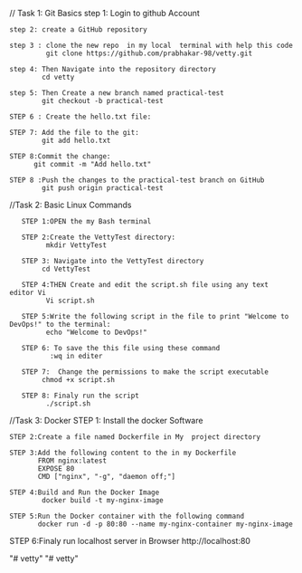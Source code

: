 //
Task 1: Git Basics
    step 1:  Login to github Account

    step 2: create a GitHub repository 

    step 3 : clone the new repo  in my local  terminal with help this code
             git clone https://github.com/prabhakar-98/vetty.git

    step 4: Then Navigate into the repository directory
            cd vetty

    step 5: Then Create a new branch named practical-test 
            git checkout -b practical-test

    STEP 6 : Create the hello.txt file:

    STEP 7: Add the file to the git:
            git add hello.txt

    STEP 8:Commit the change:
          git commit -m "Add hello.txt"
          
    STEP 8 :Push the changes to the practical-test branch on GitHub
            git push origin practical-test

  
//Task 2: Basic Linux Commands

       STEP 1:OPEN the my Bash terminal

       STEP 2:Create the VettyTest directory:
             mkdir VettyTest

       STEP 3: Navigate into the VettyTest directory
            cd VettyTest

       STEP 4:THEN Create and edit the script.sh file using any text editor Vi
             Vi script.sh

       STEP 5:Write the following script in the file to print "Welcome to DevOps!" to the terminal:
             echo "Welcome to DevOps!"

       STEP 6: To save the this file using these command
              :wq in editer
        
       STEP 7:  Change the permissions to make the script executable
            chmod +x script.sh

       STEP 8: Finaly run the script
             ./script.sh




//Task 3: Docker
    STEP 1: Install the docker Software

    STEP 2:Create a file named Dockerfile in My  project directory

    STEP 3:Add the following content to the in my Dockerfile
           FROM nginx:latest
           EXPOSE 80
           CMD ["nginx", "-g", "daemon off;"]

    STEP 4:Build and Run the Docker Image
            docker build -t my-nginx-image 

    STEP 5:Run the Docker container with the following command
           docker run -d -p 80:80 --name my-nginx-container my-nginx-image

   STEP 6:Finaly run localhost server in Browser
           http://localhost:80
    
        
 

"# vetty" 
"# vetty" 

